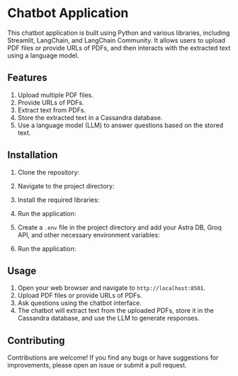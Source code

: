 # Chatbot Application

This chatbot application is built using Python and various libraries, including Streamlit, LangChain, and LangChain Community. It allows users to upload PDF files or provide URLs of PDFs, and then interacts with the extracted text using a language model.

## Features

1. Upload multiple PDF files.
2. Provide URLs of PDFs.
3. Extract text from PDFs.
4. Store the extracted text in a Cassandra database.
5. Use a language model (LLM) to answer questions based on the stored text.

## Installation

1. Clone the repository:

2. Navigate to the project directory:

3. Install the required libraries:

4. Run the application:

5. Create a `.env` file in the project directory and add your Astra DB, Groq API, and other necessary environment variables:

6. Run the application:


## Usage

1. Open your web browser and navigate to `http://localhost:8501`.
2. Upload PDF files or provide URLs of PDFs.
3. Ask questions using the chatbot interface.
4. The chatbot will extract text from the uploaded PDFs, store it in the Cassandra database, and use the LLM to generate responses.

## Contributing

Contributions are welcome! If you find any bugs or have suggestions for improvements, please open an issue or submit a pull request.
